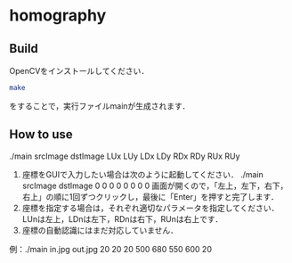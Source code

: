 # homography
## Build
OpenCVをインストールしてください．
```bash
make
```
をすることで，実行ファイルmainが生成されます．

## How to use
./main srcImage dstImage LUx LUy LDx LDy RDx RDy RUx RUy

1. 座標をGUIで入力したい場合は次のように起動してください．
./main srcImage dstImage 0 0 0 0 0 0 0 0
画面が開くので，「左上，左下，右下，右上」の順に1回ずつクリックし，最後に「Enter」を押すと完了します．
2. 座標を指定する場合は，それぞれ適切なパラメータを指定してください．
LUnは左上，LDnは左下，RDnは右下，RUnは右上です．
3. 座標の自動認識にはまだ対応していません．

例：./main in.jpg out.jpg 20 20 20 500 680 550 600 20

